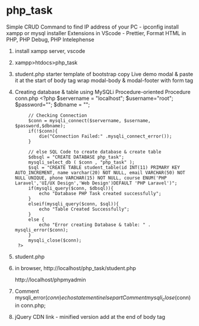 # php_task
Simple CRUD
Command to find IP address of your PC - ipconfig
install xampp or mysql installer
Extensions in VScode - Prettier, Format HTML in PHP, PHP Debug, PHP Intelephense


1. install xampp server, vscode
2. xampp>htdocs>php_task
3. student.php
	starter template of bootstrap
	copy Live demo modal & paste it at the start of body tag
	wrap modal-body & modal-footer with form tag
	
4. Creating database & table using MySQLi Procedure-oriented Procedure
	conn.php
		<?php
			$servername = "localhost";
			$username="root";
			$password="";
			$dbname = "";

			// Checking Connection
			$conn = mysqli_connect($servername, $username, $password,$dbname);
			if(!$conn){
				die("Connection Failed:" .mysqli_connect_error());
			}

			// else SQL Code to create database & create table
			$dbsql = "CREATE DATABASE php_task";
			mysqli_select_db ( $conn , "php_task" );
			$sql = "CREATE TABLE student_table(id INT(11) PRIMARY KEY AUTO_INCREMENT, name varchar(20) NOT NULL, email VARCHAR(50) NOT NULL UNIQUE, phone VARCHAR(15) NOT NULL, course ENUM('PHP Laravel','UI/UX Design','Web Design')DEFAULT 'PHP Laravel')";
			if(mysqli_query($conn, $dbsql)){
				echo "Database PHP Task created successfully";
			}
			elseif(mysqli_query($conn, $sql)){
				echo "Table Created Successfully";
			}
			else {
				echo "Error creating Database & table: " . mysqli_error($conn);
			}
			mysqli_close($conn);
		?>
	
5. student.php
	<?php
		include('conn.php');
	?>
	
6. in browser,
	http://localhost/php_task/student.php
	
	http://localhost/phpmyadmin
	
7. Comment mysqli_error($conn) echo statement in else part 
   Comment mysqli_close($conn) in conn.php;
	
8. jQuery CDN link - minified version
	add at the end of body tag
